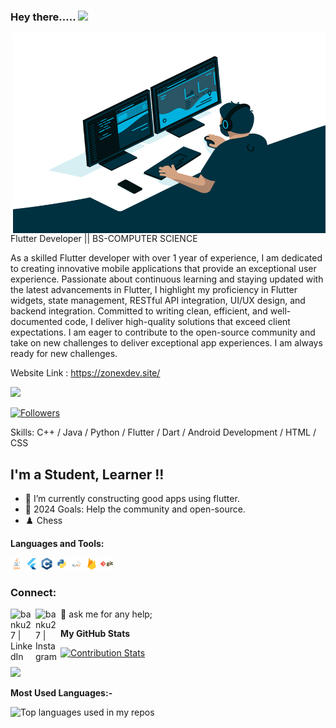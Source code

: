 ### Hey there..... <img src="https://media.giphy.com/media/hvRJCLFzcasrR4ia7z/giphy.gif" width="25px">

<img align="right" alt="GIF" src="https://github.com/obaidullah72/obaidullah72/blob/main/code.gif?raw=true" width="500" height="320" />

Flutter Developer || BS-COMPUTER SCIENCE


As a skilled Flutter developer with over 1 year of experience, I am dedicated to creating innovative mobile applications that provide an exceptional user experience. Passionate about continuous learning and staying updated with the latest advancements in Flutter, I highlight my proficiency in Flutter widgets, state management, RESTful API integration, UI/UX design, and backend integration. Committed to writing clean, efficient, and well-documented code, I deliver high-quality solutions that exceed client expectations. I am eager to contribute to the open-source community and take on new challenges to deliver exceptional app experiences. I am always ready for new challenges.


Website Link : https://zonexdev.site/

[![](https://visitcount.itsvg.in/api?id=obaidullah72&icon=0&color=0)](https://visitcount.itsvg.in)

[![Followers](https://img.shields.io/github/followers/obaidullah72?style=social)](https://github.com/obaidullah72?tab=followers)

Skills: C++ / Java / Python / Flutter / Dart / Android Development / HTML / CSS

## I'm a Student,  Learner !!

- 🌱 I’m currently constructing good apps using flutter.
- 🥅 2024 Goals: Help the community and open-source.
- ♟️ Chess 



**Languages and Tools:**  

<code><img height="20" src="https://raw.githubusercontent.com/github/explore/80688e429a7d4ef2fca1e82350fe8e3517d3494d/topics/java/java.png"></code>
<code><img height="20" src="https://raw.githubusercontent.com/github/explore/80688e429a7d4ef2fca1e82350fe8e3517d3494d/topics/flutter/flutter.png"></code>
<code><img height="20" src="https://raw.githubusercontent.com/github/explore/80688e429a7d4ef2fca1e82350fe8e3517d3494d/topics/cpp/cpp.png"></code>
<code><img height="20" src="https://raw.githubusercontent.com/github/explore/80688e429a7d4ef2fca1e82350fe8e3517d3494d/topics/python/python.png"></code>
<code><img height="20" src="https://raw.githubusercontent.com/github/explore/80688e429a7d4ef2fca1e82350fe8e3517d3494d/topics/mysql/mysql.png"></code>
<code><img height="20" src="https://raw.githubusercontent.com/github/explore/80688e429a7d4ef2fca1e82350fe8e3517d3494d/topics/firebase/firebase.png"></code>
<code><img height="20" src="https://raw.githubusercontent.com/github/explore/80688e429a7d4ef2fca1e82350fe8e3517d3494d/topics/git/git.png"></code>

### Connect:

💬 ask me for any help;
[<img align="left" alt="banku27 | LinkedIn" width="40px" src="https://img.icons8.com/fluent/48/000000/linkedin.png" />][linkedin]
[<img align="left" alt="banku27 | Instagram" width="40px" src="https://img.icons8.com/fluency/344/instagram-new.png" />][instagram]


[instagram]: https://www.instagram.com/obaidullah731/
[linkedin]: https://www.linkedin.com/in/obaidullah72/


<b>My GitHub Stats</b>

[![Contribution Stats](https://github-contribution-stats.vercel.app/api/?username=obaidullah72)](https://github.com/obaidullah72/github-contribution-stats/)

<a href="http://www.github.com/obaidullah72"><img src="https://github-readme-streak-stats.herokuapp.com/?user=obaidullah72&stroke=ffffff&background=1c1917&ring=0891b2&fire=0891b2&currStreakNum=ffffff&currStreakLabel=0891b2&sideNums=ffffff&sideLabels=ffffff&dates=ffffff&hide_border=true" /></a>

<b>Most Used Languages:-</b>

<img width="500" src="https://github-readme-stats-git-masterrstaa-rickstaa.vercel.app/api/top-langs/?username=obaidullah72&layout=compact&hide_title=1&card_width=300" alt="Top languages used in my repos" />
